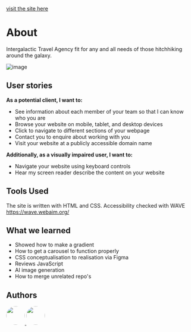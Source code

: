 [visit the site here](https://fac31.github.io/Jana-Todd/)

# About

Intergalactic Travel Agency fit for any and all needs of those hitchhiking around the galaxy.

![image](https://github.com/fac31/Jana-Todd/assets/49396588/fae9b759-e064-4d5e-9de2-23997aa7eb60)

## User stories

**As a potential client, I want to:**

- See information about each member of your team so that I can know who you are
- Browse your website on mobile, tablet, and desktop devices
- Click to navigate to different sections of your webpage
- Contact you to enquire about working with you
- Visit your website at a publicly accessible domain name

**Additionally, as a visually impaired user, I want to:**

- Navigate your website using keyboard controls
- Hear my screen reader describe the content on your website

## Tools Used

The site is written with HTML and CSS. Accessibility checked with WAVE https://wave.webaim.org/

## What we learned

- Showed how to make a gradient
- How to get a carousel to function properly
- CSS conceptualisation to realisation via Figma
- Reviews JavaScript
- AI image generation
- How to merge unrelated repo's
  
## Authors

<a href="https://github.com/tt01924">
  <img src="https://avatars.githubusercontent.com/u/150555214?v=4" style="border-radius: 50%; width: 50px;">
</a>
<a href="https://github.com/sulphite">
  <img src="https://avatars.githubusercontent.com/u/49396588?v=4" style="border-radius: 50%; width: 50px;">
</a>
